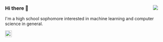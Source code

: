 ### 
<img align='right' src="https://github-readme-stats.vercel.app/api?username=tylerwolf35&show_icons=true&theme=dark">

### Hi there 👋
I'm a high school sophomore interested in machine learning and computer science in general.
<a href="https://tylerwolf35.github.io/" target="_blank">
  
  <img align="left" width="22px" alt="website" src="http://simpleicon.com/wp-content/uploads/link-2.png"/>
</a>
